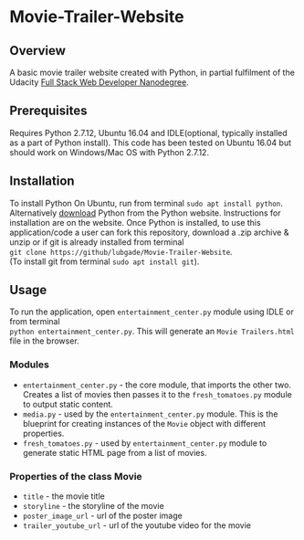 # Movie-Trailer-Website


## Overview

A basic movie trailer website created with Python, in partial fulfilment of the Udacity [Full Stack Web Developer Nanodegree](https://www.udacity.com/course/full-stack-web-developer-nanodegree--nd004).

## Prerequisites

Requires Python 2.7.12, Ubuntu 16.04 and IDLE(optional, typically installed as a part of Python install).
This code has been tested on Ubuntu 16.04 but should work on Windows/Mac OS with Python 2.7.12.

## Installation

To install Python On Ubuntu, run from terminal `sudo apt install python`. Alternatively [download](https://www.python.org/downloads/) Python from the Python website. Instructions for installation are on the website.
Once Python is installed, to use this application/code a user can fork this repository, download a .zip archive & unzip or if git is already installed from terminal   
`git clone https://github/lubgade/Movie-Trailer-Website`.  
(To install git from terminal `sudo apt install git`). 

## Usage

To run the application, open `entertainment_center.py` module using IDLE or from terminal    
`python entertainment_center.py`. This will generate an `Movie Trailers.html` file in the browser.

### Modules

* `entertainment_center.py` - the core module, that imports the other two. Creates a list of movies then passes it to the `fresh_tomatoes.py` module to output static content. 
* `media.py` - used by the `entertainment_center.py` module. This is the blueprint for creating instances of the `Movie` object with different properties.
* `fresh_tomatoes.py` - used by `entertainment_center.py` module to generate static HTML page from a list of movies.

### Properties of the class Movie

* `title` - the movie title
* `storyline` - the storyline of the movie
* `poster_image_url` - url of the poster image
* `trailer_youtube_url` - url of the youtube video for the movie




